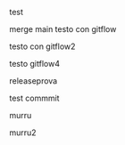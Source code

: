 test

merge main
testo con gitflow

testo con gitflow2


testo gitflow4

releaseprova



test commmit


murru 

murru2